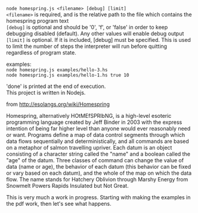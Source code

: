 ```node homespring.js <filename> [debug] [limit]```  
```<filename>``` is required, and is the relative path to the file which contains the homespring program text  
```[debug]``` is optional and should be '0', 'f', or 'false' in order to keep debugging disabled (default). Any other values will enable debug output  
```[limit]``` is optional. If it is included, [debug] must be specified. This is used to limit the number of steps the interpreter will run before quitting regardless of program state.  

examples:  
```node homespring.js examples/hello-3.hs```  
```node homespring.js examples/hello-1.hs true 10```  

'done' is printed at the end of execution.  
This project is written in Nodejs. 


from http://esolangs.org/wiki/Homespring

Homespring, alternatively HOtMEfSPRIbNG, is a high-level esoteric programming language created by Jeff Binder in 2003 with the express intention of being far higher level than anyone would ever reasonably need or want.
Programs define a map of data control segments through which data flows sequentially and deterministically, and all commands are based on a metaphor of salmon travelling upriver. Each datum is an object consisting of a character string called the "name" and a boolean called the "age" of the datum. Three classes of command can change the value of data (name or age), the behavior of each datum (this behavior can be fixed or vary based on each datum), and the whole of the map on which the data flow.
The name stands for Hatchery Oblivion through Marshy Energy from Snowmelt Powers Rapids Insulated but Not Great.

This is very much a work in progress. Starting with making the examples in the pdf work, then let's see what happens.
